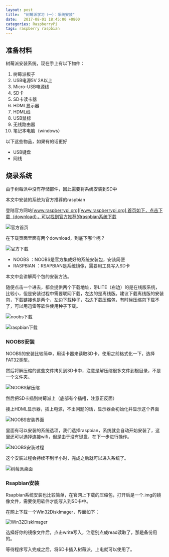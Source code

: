 ```yaml
---
layout: post
title:  "树莓派学习（一）：系统安装"
date:   2017-08-01 18:45:00 +0800
categories: RaspberryPi
tags: raspberry raspbian
---
```

## 准备材料
树莓派安装系统，现在手上有以下物件：
1. 树莓派板子
2. USB电源5V 2A以上
3. Micro-USB电源线
4. SD卡
5. SD卡读卡器
6. HDML显示器
7. HDML线
8. USB鼠标
9. 无线路由器
10. 笔记本电脑（windows）

以下这些物品，如果有的话更好

- USB键盘
- 网线 

## 烧录系统
由于树莓派中没有存储部件，因此需要将系统安装到SD中

本文中安装的系统为官方推荐的raspbian

登陆官方网站[www.raspberrypi.org][www.raspberrypi.org],首页如下，点击下载（download），可以找到官方推荐的raspbian系统下载

![官方首页][官方首页]

在下载页面里面有两个download，到底下哪个呢？

![官方下载][官方下载]

- NOOBS     ：NOOBS是官方集成好的系统安装包，安装简便
- RASPBIAN  ：RSAPBIAN是系统镜像，需要用工具写入SD卡

本文中会讲解两个包的安装方法。

随便点击一个进去，都会提供两个下载地址，带LITE（右边）的是在线版系统，比较小，但是安装过程中需要联网下载，左边的是离线版。建议下载离线版的安装包，下载链接也是两个，左边下载种子，右边下载压缩包，有时候压缩包下载不了，可以用迅雷等软件使用种子下载。

![noobs下载][noobs下载]

![raspbian下载][raspbian下载]

### NOOBS安装

NOOBS的安装比较简单，用读卡器来读取SD卡，使用之前格式化一下，选择FAT32类型。

然后将解压缩的这些文件拷贝到SD卡中，注意是解压缩很多文件到根目录，不是一个文件夹。

![NOOBS解压缩][NOOBS解压缩]

然后把SD卡插到树莓派上（底部有个插槽，注意正反面）

接上HDML显示器，插上电源，不出问题的话，显示器会初始化并显示这个界面

![NOOBS安装界面][NOOBS安装界面]

里面有可以安装的系统选项，我们选择raspbian，系统就会自动开始安装了，这里还可以选择连接wifi，但是由于没有键盘，在下一步进行操作。

![NOOBS安装过程][NOOBS安装过程]

这个安装过程会持续不到半小时，完成之后就可以进入系统了。

![树莓派桌面][树莓派桌面]

### Rsapbian安装
Rsapbian系统安装也比较简单，在官网上下载的压缩包，打开后是一个.img的镜像文件，需要使用软件才能写入到SD卡中。

在网上下载一个Win32DiskImager，界面如下：

![Win32DiskImager][Win32DiskImager]

选择好你的镜像文件后，点击write写入，注意别点成read读取了，那是备份用的。

等待程序写入完成之后，将SD卡插入树莓派，上电就可以使用了。

[www.raspberrypi.org]: https://www.raspberrypi.org/
[官方首页]: /assets/pic/2017-08-01/raspbianorg.jpg
[官方下载]: /assets/pic/2017-08-01/raspbianorgDownload.jpg
[noobs下载]: /assets/pic/2017-08-01/NOOBSdownload.jpg
[raspbian下载]: /assets/pic/2017-08-01/raspbianDownload.jpg
[NOOBS解压缩]: /assets/pic/2017-08-01/NOOBSRAR.jpg
[NOOBS安装界面]: /assets/pic/2017-08-01/install.jpg
[NOOBS安装过程]: /assets/pic/2017-08-01/installing.jpg
[树莓派桌面]: /assets/pic/2017-08-01/raspbianDesktop.jpg
[Win32DiskImager]: /assets/pic/2017-08-01/Win32DiskImager.jpg